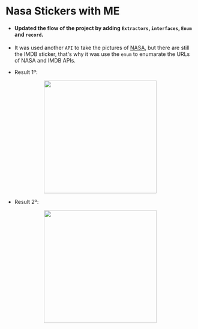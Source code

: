 # Nasa Stickers with ME

* #### Updated the flow of the project by adding `Extractors`, `interfaces`, `Enum` and `record`.

* It was used another `API` to take the pictures of [NASA](https://api.nasa.gov/), but there are still the IMDB sticker, that's why it was use the `enum` to enumarate the URLs of NASA and IMDB APIs.

* Result 1º:

<p align="center">
  <img src="https://user-images.githubusercontent.com/119815495/228691991-7ce00238-b9e6-470c-ab14-9f61db519faf.png" width="300" heigth="400"/>
</p>

* Result 2º:
<p align="center">
  <img src="https://user-images.githubusercontent.com/119815495/228692147-fc932390-6152-44a0-b60d-5d88d81201e6.png" width="300" heigth="400"/>
</p>
